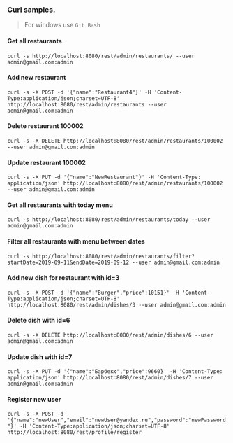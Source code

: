 ### Curl samples.
> For windows use `Git Bash`


#### Get all restaurants
`curl -s http://localhost:8080/rest/admin/restaurants/ --user admin@gmail.com:admin`

#### Add new restaurant
`curl -s -X POST -d '{"name":"Restaurant4"}' -H 'Content-Type:application/json;charset=UTF-8' http://localhost:8080/rest/admin/restaurants --user admin@gmail.com:admin`

#### Delete restaurant 100002
`curl -s -X DELETE http://localhost:8080/rest/admin/restaurants/100002 --user admin@gmail.com:admin`

#### Update restaurant 100002
`curl -s -X PUT -d '{"name":"NewRestaurant"}' -H 'Content-Type: application/json' http://localhost:8080/rest/admin/restaurants/100002 --user admin@gmail.com:admin`

#### Get all restaurants with today menu
`curl -s http://localhost:8080/rest/admin/restaurants/today --user admin@gmail.com:admin`

#### Filter all restaurants with menu between dates
`curl -s http://localhost:8080/rest/admin/restaurants/filter?startDate=2019-09-11&endDate=2019-09-12 --user admin@gmail.com:admin`


#### Add new dish for restaurant with id=3
`curl -s -X POST -d '{"name":"Burger","price":10151}' -H 'Content-Type:application/json;charset=UTF-8' http://localhost:8080/rest/admin/dishes/3 --user admin@gmail.com:admin`

#### Delete dish with id=6
`curl -s -X DELETE http://localhost:8080/rest/admin/dishes/6 --user admin@gmail.com:admin`

#### Update dish with id=7
`curl -s -X PUT -d '{"name":"Барбекю","price":9660}' -H 'Content-Type: application/json' http://localhost:8080/rest/admin/dishes/7 --user admin@gmail.com:admin`


#### Register new user
`curl -s -X POST -d '{"name":"newUser","email":"newUser@yandex.ru","password":"newPassword"}' -H 'Content-Type:application/json;charset=UTF-8' http://localhost:8080/rest/profile/register`

